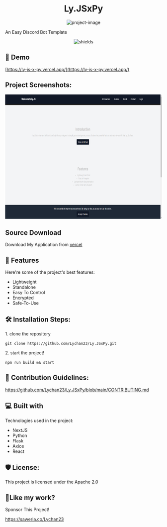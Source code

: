 <h1 align="center" id="title">Ly.JSxPy</h1>

<p align="center"><img src="https://socialify.git.ci/Lychan23/Ly.JSxPy/image?forks=1&amp;issues=1&amp;language=1&amp;name=1&amp;owner=1&amp;pulls=1&amp;stargazers=1&amp;theme=Light" alt="project-image"></p>

<p id="description">An Easy Discord Bot Template</p>

<p align="center"><img src="https://img.shields.io/badge/Lychan23_JS_x_Py-Python-black" alt="shields"></p>

<h2>🚀 Demo</h2>

[https://ly-js-x-py.vercel.app/](https://ly-js-x-py.vercel.app/)

<h2>Project Screenshots:</h2>

<img src="https://raw.githubusercontent.com/Lychan23/Ly.JSxPy/main/docs/Screenshot%202024-07-10%20163843.png" alt="project-screenshot" width="1000" height="400/">

<h2>Source Download</h2>
  
Download My Application from [vercel](https://ly-js-x-py.vercel.app/download)
  
<h2>🧐 Features</h2>

Here're some of the project's best features:

*   Lightweight
*   Standalone
*   Easy To Control
*   Encrypted
*   Safe-To-Use

<h2>🛠️ Installation Steps:</h2>

<p>1. clone the repository</p>

```
git clone https://github.com/Lychan23/Ly.JSxPy.git
```

<p>2. start the project!</p>

```
npm run build && start
```

<h2>🍰 Contribution Guidelines:</h2>

https://github.com/Lychan23/Ly.JSxPy/blob/main/CONTRIBUTING.md

  
  
<h2>💻 Built with</h2>

Technologies used in the project:

*   NextJS
*   Python
*   Flask
*   Axios
*   React

<h2>🛡️ License:</h2>

This project is licensed under the Apache 2.0

<h2>💖Like my work?</h2>

Sponsor This Project!<p>https://saweria.co/Lychan23</p>
